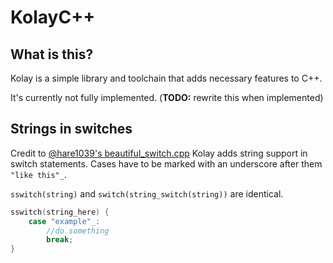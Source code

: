 # KolayC++
## What is this?
Kolay is a simple library and toolchain that adds necessary features to C++. 

It's currently not fully implemented.
(**TODO:** rewrite this when implemented)

## Strings in switches
Credit to [@hare1039's beautiful_switch.cpp](https://gist.github.com/hare1039/581b20cc8fbc8058d875894f05e655e5)
Kolay adds string support in switch statements. Cases have to be marked with an underscore after them `"like this"_`.

`sswitch(string)` and `switch(string_switch(string))` are identical.

```cpp
sswitch(string_here) {
	case "example"_:
		//do something
		break;
}
```